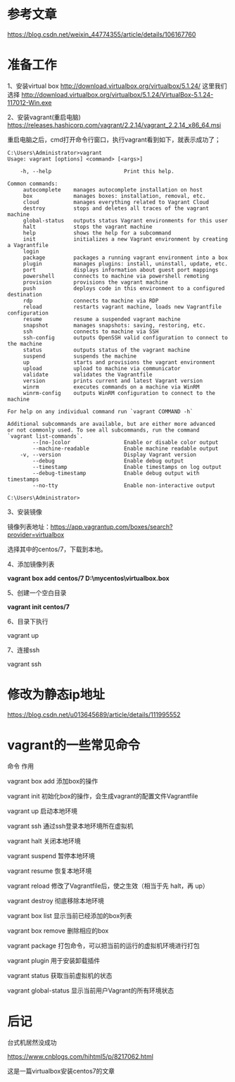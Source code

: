 
# 参考文章
https://blog.csdn.net/weixin_44774355/article/details/106167760

# 准备工作

1、安装virtual box
http://download.virtualbox.org/virtualbox/5.1.24/
这里我们选择
http://download.virtualbox.org/virtualbox/5.1.24/VirtualBox-5.1.24-117012-Win.exe

2、安装vagrant(重启电脑)
https://releases.hashicorp.com/vagrant/2.2.14/vagrant_2.2.14_x86_64.msi



重启电脑之后，cmd打开命令行窗口，执行vagrant看到如下，就表示成功了；



```
C:\Users\Administrator>vagrant
Usage: vagrant [options] <command> [<args>]

    -h, --help                       Print this help.

Common commands:
     autocomplete    manages autocomplete installation on host
     box             manages boxes: installation, removal, etc.
     cloud           manages everything related to Vagrant Cloud
     destroy         stops and deletes all traces of the vagrant machine
     global-status   outputs status Vagrant environments for this user
     halt            stops the vagrant machine
     help            shows the help for a subcommand
     init            initializes a new Vagrant environment by creating a Vagrantfile
     login
     package         packages a running vagrant environment into a box
     plugin          manages plugins: install, uninstall, update, etc.
     port            displays information about guest port mappings
     powershell      connects to machine via powershell remoting
     provision       provisions the vagrant machine
     push            deploys code in this environment to a configured destination
     rdp             connects to machine via RDP
     reload          restarts vagrant machine, loads new Vagrantfile configuration
     resume          resume a suspended vagrant machine
     snapshot        manages snapshots: saving, restoring, etc.
     ssh             connects to machine via SSH
     ssh-config      outputs OpenSSH valid configuration to connect to the machine
     status          outputs status of the vagrant machine
     suspend         suspends the machine
     up              starts and provisions the vagrant environment
     upload          upload to machine via communicator
     validate        validates the Vagrantfile
     version         prints current and latest Vagrant version
     winrm           executes commands on a machine via WinRM
     winrm-config    outputs WinRM configuration to connect to the machine

For help on any individual command run `vagrant COMMAND -h`

Additional subcommands are available, but are either more advanced
or not commonly used. To see all subcommands, run the command
`vagrant list-commands`.
        --[no-]color                 Enable or disable color output
        --machine-readable           Enable machine readable output
    -v, --version                    Display Vagrant version
        --debug                      Enable debug output
        --timestamp                  Enable timestamps on log output
        --debug-timestamp            Enable debug output with timestamps
        --no-tty                     Enable non-interactive output

C:\Users\Administrator>
```





3、安装镜像

镜像列表地址：https://app.vagrantup.com/boxes/search?provider=virtualbox

选择其中的centos/7，下载到本地。

4、添加镜像列表

**vagrant box add centos/7 D:\mycentos\virtualbox.box**





5、创建一个空白目录

**vagrant init centos/7**



6、目录下执行

vagrant up

7、连接ssh

vagrant ssh



# 修改为静态ip地址

https://blog.csdn.net/u013645689/article/details/111995552





# vagrant的一些常见命令

命令 作用

vagrant box add 添加box的操作

vagrant init 初始化box的操作，会生成vagrant的配置文件Vagrantfile

vagrant up 启动本地环境

vagrant ssh 通过ssh登录本地环境所在虚拟机

vagrant halt 关闭本地环境

vagrant suspend 暂停本地环境

vagrant resume 恢复本地环境

vagrant reload 修改了Vagrantfile后，使之生效（相当于先 halt，再 up）

vagrant destroy 彻底移除本地环境

vagrant box list 显示当前已经添加的box列表

vagrant box remove 删除相应的box

vagrant package 打包命令，可以把当前的运行的虚拟机环境进行打包

vagrant plugin 用于安装卸载插件

vagrant status 获取当前虚拟机的状态

vagrant global-status 显示当前用户Vagrant的所有环境状态



# 后记

台式机居然没成功

https://www.cnblogs.com/hihtml5/p/8217062.html

这是一篇virtualbox安装centos7的文章

